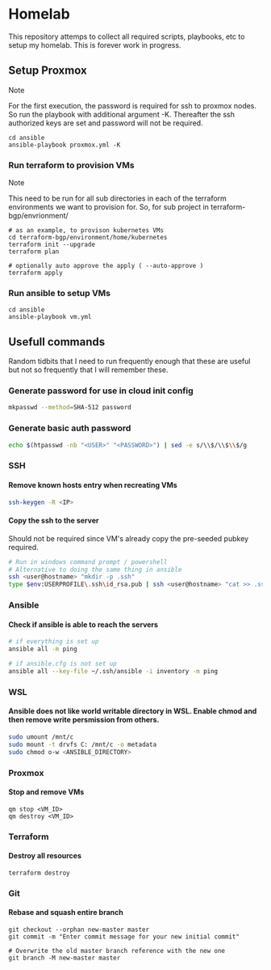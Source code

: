 # Homelab

This repository attemps to collect all required scripts, playbooks, etc to setup my homelab. This is forever work in progress.


## Setup Proxmox

> [!Note]
> For the first execution, the password is required for ssh to proxmox nodes. \
> So run the playbook with additional argument -K. Thereafter the ssh authorized keys are set and password will not be required.

```
cd ansible
ansible-playbook proxmox.yml -K
```

### Run terraform to provision VMs

> [!Note]
> This need to be run for all sub directories in each of the terraform environments we want to provision for.
> So, for sub project in terraform-bgp/envrionment/
```
# as an example, to provison kubernetes VMs
cd terraform-bgp/environment/home/kubernetes
terraform init --upgrade
terraform plan

# optionally auto approve the apply ( --auto-approve )
terraform apply
```

### Run ansible to setup VMs

```
cd ansible
ansible-playbook vm.yml
```

## Usefull commands

Random tidbits that I need to run frequently enough that these are useful but not so frequently that I will remember these.

### Generate password for use in cloud init config
```sh
mkpasswd --method=SHA-512 password
```

### Generate basic auth password

```sh
echo $(htpasswd -nb "<USER>" "<PASSWORD>") | sed -e s/\\$/\\$\\$/g
```

### SSH

#### Remove known hosts entry when recreating VMs
```sh
ssh-keygen -R <IP>
```

#### Copy the ssh to the server
Should not be required since VM's already copy the pre-seeded pubkey required.

```sh
# Run in windows command prompt / powershell
# Alternative to doing the same thing in ansible
ssh <user@hostname> "mkdir -p .ssh"
type $env:USERPROFILE\.ssh\id_rsa.pub | ssh <user@hostname> "cat >> .ssh/authorized_keys"
```

### Ansible

#### Check if ansible is able to reach the servers

```sh
# if everything is set up
ansible all -m ping

# if ansible.cfg is not set up
ansible all --key-file ~/.ssh/ansible -i inventory -m ping
```

### WSL

#### Ansible does not like world writable directory in WSL. Enable chmod and then remove write persmission from others.

```sh
sudo umount /mnt/c
sudo mount -t drvfs C: /mnt/c -o metadata
sudo chmod o-w <ANSIBLE_DIRECTORY>
```

### Proxmox

#### Stop and remove VMs
```
qm stop <VM_ID>
qm destroy <VM_ID>
```

### Terraform

#### Destroy all resources

```
terraform destroy
```

### Git

#### Rebase and squash entire branch
```
git checkout --orphan new-master master
git commit -m "Enter commit message for your new initial commit"

# Overwrite the old master branch reference with the new one
git branch -M new-master master
```
